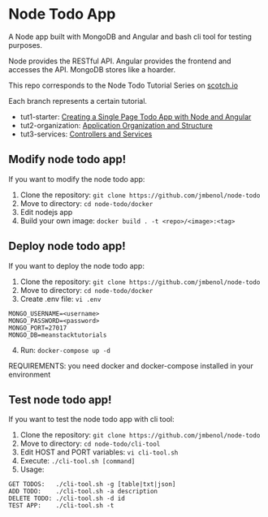 # Node Todo App

A Node app built with MongoDB and Angular and bash cli tool for testing purposes.

Node provides the RESTful API. Angular provides the frontend and accesses the API. MongoDB stores like a hoarder.

This repo corresponds to the Node Todo Tutorial Series on [scotch.io](http://scotch.io)

Each branch represents a certain tutorial.
- tut1-starter: [Creating a Single Page Todo App with Node and Angular](https://scotch.io/tutorials/creating-a-single-page-todo-app-with-node-and-angular)
- tut2-organization: [Application Organization and Structure](https://scotch.io/tutorials/node-and-angular-to-do-app-application-organization-and-structure)
- tut3-services: [Controllers and Services](https://scotch.io/tutorials/node-and-angular-to-do-app-controllers-and-services)

## Modify node todo app!

If you want to modify the node todo app:

1. Clone the repository: `git clone https://github.com/jmbenol/node-todo`
2. Move to directory: `cd node-todo/docker`
3. Edit nodejs app
4. Build your own image: `docker build . -t <repo>/<image>:<tag>`

## Deploy node todo app!

If you want to deploy the node todo app:

1. Clone the repository: `git clone https://github.com/jmbenol/node-todo`
2. Move to directory: `cd node-todo/docker`
3. Create .env file: `vi .env`
```
MONGO_USERNAME=<username>
MONGO_PASSWORD=<password>
MONGO_PORT=27017
MONGO_DB=meanstacktutorials
```
4. Run: `docker-compose up -d`

REQUIREMENTS: you need docker and docker-compose installed in your environment

## Test node todo app!

If you want to test the node todo app with cli tool:

1. Clone the repository: `git clone https://github.com/jmbenol/node-todo`
2. Move to directory: `cd node-todo/cli-tool`
3. Edit HOST and PORT variables: `vi cli-tool.sh`
4. Execute: `./cli-tool.sh [command]`
5. Usage:
```
GET TODOS:   ./cli-tool.sh -g [table|txt|json]
ADD TODO:    ./cli-tool.sh -a description
DELETE TODO: ./cli-tool.sh -d id
TEST APP:    ./cli-tool.sh -t
```